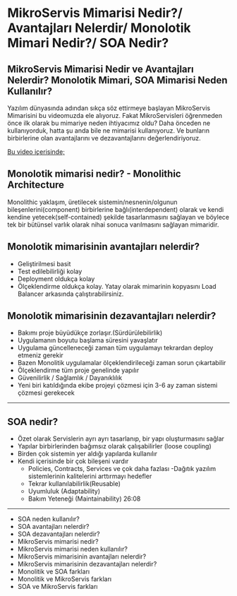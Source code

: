 # MikroServis Mimarisi Nedir?/ Avantajları Nelerdir/ Monolotik Mimari Nedir?/ SOA Nedir?
## MikroServis Mimarisi Nedir ve Avantajları Nelerdir? Monolotik Mimari, SOA Mimarisi Neden Kullanılır?
Yazılım dünyasında adından sıkça söz ettirmeye başlayan MikroServis Mimarisini bu videomuzda ele alıyoruz. Fakat MikroServisleri öğrenmeden önce ilk olarak bu mimariye neden ihtiyacımız oldu? Daha önceden ne kullanıyorduk, hatta şu anda bile ne mimarisi kullanıyoruz. Ve bunların birbirlerine olan avantajlarını ve dezavantajlarını değerlendiriyoruz.


[Bu video içerisinde;](https://www.youtube.com/watch?v=IGUJKGskaOE)

## Monolotik mimarisi nedir? - Monolithic Architecture
Monolithic yaklaşım, üretilecek sistemin/nesnenin/olgunun bileşenlerini(component) birbirlerine bağlı(interdependent) olarak ve kendi kendine yetecek(self-contained) şekilde tasarlanmasını sağlayan ve böylece tek bir bütünsel varlık olarak nihai sonuca varılmasını sağlayan mimaridir.

## Monolotik mimarisinin avantajları nelerdir?
- Geliştirilmesi basit
- Test edilebilirliği kolay
- Deployment oldukça kolay
- Ölçeklendirme oldukça kolay. Yatay olarak mimarinin kopyasını Load Balancer arkasında çalıştırabilirsiniz.

## Monolotik mimarisinin dezavantajları nelerdir?
- Bakımı proje büyüdükçe zorlaşır.(Sürdürülebilirlik)
- Uygulamanın boyutu başlama süresini yavaşlatır
- Uygulama güncelleneceği zaman tüm uygulamayı tekrardan deploy etmeniz gerekir
- Bazen Monolitik uygulamalar ölçeklendirileceği zaman sorun çıkartabilir
- Ölçeklendirme tüm proje genelinde yapılır
- Güvenilirlik / Sağlamlık / Dayanıklılık
- Yeni biri katıldığında ekibe projeyi çözmesi için 3-6 ay zaman sistemi çözmesi gerekecek
-----

## SOA nedir?
- Özet olarak Servislerin ayrı ayrı tasarlanıp, bir yapı oluşturmasını sağlar
- Yapılar birbirlerinden bağımsız olarak çalışabilirler (loose coupling)
- Birden çok sistemin yer aldığı yapılarda kullanılır
- Kendi içerisinde bir çok bileşeni vardır
    - Policies, Contracts, Services ve çok daha fazlası
-Dağıtık yazılım sistemlerinin kalitelerini arttırmayı hedefler
    - Tekrar kullanılabilirlik(Reusable)
    - Uyumluluk (Adaptability)
    - Bakım Yeteneği (Maintainability)
26:08

---

- SOA neden kullanılır?
- SOA avantajları nelerdir?
- SOA dezavantajları nelerdir?
- MikroServis mimarisi nedir?
- MikroServis mimarisi neden kullanılır?
- MikroServis mimarisinin avantajları nelerdir?
- MikroServis mimarisinin dezavantajları nelerdir?
- Monolitik ve SOA farkları
- Monolitik ve MikroServis farkları
- SOA ve MikroServis farkları